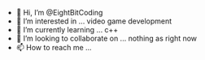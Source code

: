 - 👋 Hi, I’m @EightBitCoding
- 👀 I’m interested in ...
video game development
- 🌱 I’m currently learning ...
c++
- 💞️ I’m looking to collaborate on ...
nothing as right now
- 📫 How to reach me ...
<!---
EightBitCoding/EightBitCoding is a ✨ special ✨ repository because its `README.md` (this file) appears on your GitHub profile.
You can click the Preview link to take a look at your changes.
--->
